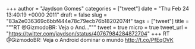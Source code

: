 
+++
author = "Jaydson Gomes"
categories = ["tweet"]
date = "Thu Feb 24 13:40:19 +0000 2011"
draft = false
slug = "83a2e036369c6bbf444e78c79ecb76b18202074f"
tags = ["tweet"]
title = """RT @GizmodoBR: Veja o And..."""
tweet = true
micro = true
tweet_url = "https://twitter.com/jaydson/status/40767984284872704"
+++
RT @GizmodoBR: Veja o Android dominar o mundo http://t.co/PfEqOVK
